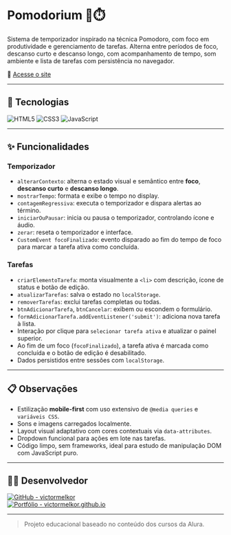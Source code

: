 # Pomodorium 🧠⏱️

Sistema de temporizador inspirado na técnica Pomodoro, com foco em produtividade e gerenciamento de tarefas. Alterna entre períodos de foco, descanso curto e descanso longo, com acompanhamento de tempo, som ambiente e lista de tarefas com persistência no navegador.

🔗 [Acesse o site](https://victormelkor.github.io/pomodorium)

---

## 🚀 Tecnologias

![HTML5](https://img.shields.io/badge/HTML5-E34F26?style=for-the-badge&logo=html5&logoColor=white)
![CSS3](https://img.shields.io/badge/CSS3-1572B6?style=for-the-badge&logo=css3&logoColor=white)
![JavaScript](https://img.shields.io/badge/JavaScript-F7DF1E?style=for-the-badge&logo=javascript&logoColor=black)

---

## ✨ Funcionalidades

### Temporizador

- `alterarContexto`: alterna o estado visual e semântico entre **foco**, **descanso curto** e **descanso longo**.
- `mostrarTempo`: formata e exibe o tempo no display.
- `contagemRegressiva`: executa o temporizador e dispara alertas ao término.
- `iniciarOuPausar`: inicia ou pausa o temporizador, controlando ícone e áudio.
- `zerar`: reseta o temporizador e interface.
- `CustomEvent focoFinalizado`: evento disparado ao fim do tempo de foco para marcar a tarefa ativa como concluída.

### Tarefas

- `criarElementoTarefa`: monta visualmente a `<li>` com descrição, ícone de status e botão de edição.
- `atualizarTarefas`: salva o estado no `localStorage`.
- `removerTarefas`: exclui tarefas completas ou todas.
- `btnAdicionarTarefa`, `btnCancelar`: exibem ou escondem o formulário.
- `formAdicionarTarefa.addEventListener('submit')`: adiciona nova tarefa à lista.
- Interação por clique para `selecionar tarefa ativa` e atualizar o painel superior.
- Ao fim de um foco (`focoFinalizado`), a tarefa ativa é marcada como concluída e o botão de edição é desabilitado.
- Dados persistidos entre sessões com `localStorage`.

---

## 📋 Observações

- Estilização **mobile-first** com uso extensivo de `@media queries` e `variáveis CSS`.
- Sons e imagens carregados localmente.
- Layout visual adaptativo com cores contextuais via `data-attributes`.
- Dropdown funcional para ações em lote nas tarefas.
- Código limpo, sem frameworks, ideal para estudo de manipulação DOM com JavaScript puro.

---

## 👨‍💻 Desenvolvedor

[![GitHub - victormelkor](https://img.shields.io/badge/GitHub-victormelkor-181717?style=for-the-badge&logo=github&logoColor=white)](https://github.com/victormelkor)  
[![Portfólio - victormelkor.github.io](https://img.shields.io/badge/Portfólio-victormelkor.github.io-000?style=for-the-badge&logo=About.me&logoColor=white)](https://victormelkor.github.io)

---

> Projeto educacional baseado no conteúdo dos cursos da Alura.
